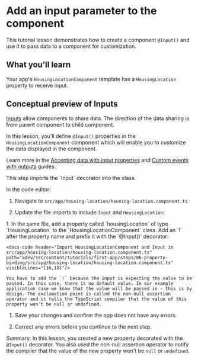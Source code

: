 # Add an input parameter to the component

This tutorial lesson demonstrates how to create a component `@Input()` and use it to pass data to a component for customization.

<docs-video src="https://www.youtube.com/embed/eM3zi_n7lNs?si=WvRGFSkW_7_zDIFD&amp;start=241"/>

## What you'll learn

Your app's `HousingLocationComponent` template has a `HousingLocation` property to receive input.

## Conceptual preview of Inputs

[Inputs](api/core/Input) allow components to share data. The direction of the data sharing is from parent component to child component.

In this lesson, you'll define `@Input()` properties in the `HousingLocationComponent` component which will enable you to customize the data displayed in the component.

Learn more in the [Accepting data with input properties](guide/components/inputs) and [Custom events with outputs](guide/components/outputs) guides.

<docs-workflow>

<docs-step title="Import the Input decorator">
This step imports the `Input` decorator into the class.

In the code editor:

1. Navigate to `src/app/housing-location/housing-location.component.ts`
1. Update the file imports to include `Input` and `HousingLocation`:

    <docs-code header="Import HousingLocationComponent and Input in src/app/housing-location/housing-location.component.ts" path="adev/src/content/tutorials/first-app/steps/06-property-binding/src/app/housing-location/housing-location.component.ts" visibleLines="[1,3]"/>

</docs-step>

<docs-step title="Add the Input property">
1.  In the same file, add a property called `housingLocation` of type `HousingLocation` to the `HousingLocationComponent` class. Add an `!` after the property name and prefix it with the `@Input()` decorator:

    <docs-code header="Import HousingLocationComponent and Input in src/app/housing-location/housing-location.component.ts" path="adev/src/content/tutorials/first-app/steps/06-property-binding/src/app/housing-location/housing-location.component.ts" visibleLines="[16,18]"/>

    You have to add the `!` because the input is expecting the value to be passed. In this case, there is no default value. In our example application case we know that the value will be passed in - this is by design. The exclamation point is called the non-null assertion operator and it tells the TypeScript compiler that the value of this property won't be null or undefined.

1. Save your changes and confirm the app does not have any errors.

1. Correct any errors before you continue to the next step.
</docs-step>

</docs-workflow>

Summary: In this lesson, you created a new property decorated with the `@Input()` decorator. You also used the non-null assertion operator to notify the compiler that the value of the new property won't be `null` or `undefined`.

<docs-pill-row>
  <docs-pill href="guide/components/inputs-outputs" title="Sharing data between child and parent directives and components"/>
</docs-pill-row>
